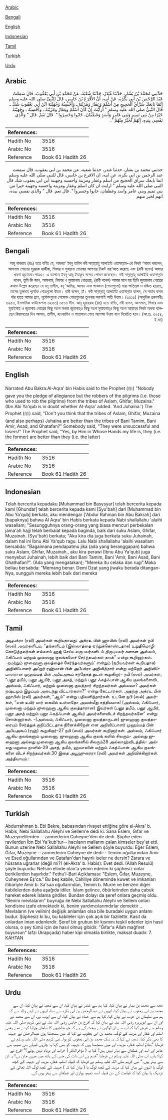 [Arabic](#arabic)

[Bengali](#bengali)

[English](#english)

[Indonesian](#indonesian)

[Tamil](#tamil)

[Turkish](#turkish)

[Urdu](#urdu)

## Arabic


<div dir="rtl" lang="ar" style={{fontSize:'larger',backgroundColor:'#f8f9fa',padding:20}}>
حَدَّثَنِي مُحَمَّدُ بْنُ بَشَّارٍ، حَدَّثَنَا غُنْدَرٌ، حَدَّثَنَا شُعْبَةُ، عَنْ مُحَمَّدِ بْنِ أَبِي يَعْقُوبَ، قَالَ سَمِعْتُ عَبْدَ الرَّحْمَنِ بْنَ أَبِي بَكْرَةَ، عَنْ أَبِيهِ، أَنَّ الأَقْرَعَ بْنَ حَابِسٍ، قَالَ لِلنَّبِيِّ صلى الله عليه وسلم إِنَّمَا بَايَعَكَ سُرَّاقُ الْحَجِيجِ مِنْ أَسْلَمَ وَغِفَارَ وَمُزَيْنَةَ ـ وَأَحْسِبُهُ وَجُهَيْنَةَ ابْنُ أَبِي يَعْقُوبَ شَكَّ ـ قَالَ النَّبِيُّ صلى الله عليه وسلم ‏"‏ أَرَأَيْتَ إِنْ كَانَ أَسْلَمُ وَغِفَارُ وَمُزَيْنَةُ ـ وَأَحْسِبُهُ ـ وَجُهَيْنَةُ خَيْرًا مِنْ بَنِي تَمِيمٍ وَبَنِي عَامِرٍ وَأَسَدٍ وَغَطَفَانَ، خَابُوا وَخَسِرُوا ‏"‏‏.‏ قَالَ نَعَمْ‏.‏ قَالَ ‏"‏ وَالَّذِي نَفْسِي بِيَدِهِ، إِنَّهُمْ لَخَيْرٌ مِنْهُمْ ‏"‏‏.‏
</div>
<div style={{backgroundColor:'#f8f9fa',padding:20, marginBottom: 10}}><table> <thead> <tr> <th>References:</th> <th></th> </tr> </thead> <tbody><tr><td>Hadith No</td><td>3516</td></tr><tr><td>Arabic No</td><td>3516</td></tr><tr><td>Reference</td><td>Book 61 Hadith 26</td></tr></tbody></table></div>


<div dir="rtl" lang="ar" style={{fontSize:'larger',backgroundColor:'#f8f9fa',padding:20}}>
حدثني محمد بن بشار، حدثنا غندر، حدثنا شعبة، عن محمد بن ابي يعقوب، قال سمعت عبد الرحمن بن ابي بكرة، عن ابيه، ان الاقرع بن حابس، قال للنبي صلى الله عليه وسلم انما بايعك سراق الحجيج من اسلم وغفار ومزينة واحسبه وجهينة ابن ابي يعقوب شك قال النبي صلى الله عليه وسلم " ارايت ان كان اسلم وغفار ومزينة واحسبه وجهينة خيرا من بني تميم وبني عامر واسد وغطفان، خابوا وخسروا ". قال نعم. قال " والذي نفسي بيده، انهم لخير منهم
</div>
<div style={{backgroundColor:'#f8f9fa',padding:20, marginBottom: 10}}><table> <thead> <tr> <th>References:</th> <th></th> </tr> </thead> <tbody><tr><td>Hadith No</td><td>3516</td></tr><tr><td>Arabic No</td><td>3516</td></tr><tr><td>Reference</td><td>Book 61 Hadith 26</td></tr></tbody></table></div>

## Bengali


<div dir="rtl" lang="bn" style={{fontSize:'larger',backgroundColor:'#f8f9fa',padding:20}}>
আবূ বাকরাহ (রাঃ) হতে বর্ণিত যে, আকরা‘ ইবনু হাবিস নবী সাল্লাল্লাহু আলাইহি ওয়াসাল্লাম-এর নিকট ‘আরয করলেন, আসলাম গোত্রের সুররাক হাজীজ, গিফার ও মুযায়না গোত্রদ্বয় আপনার নিকট বায়‘আত করেছে এবং (রাবী বলেন) আমার ধারণা জুহায়না গোত্রও। এ ব্যাপারে ইবনু আবূ ইয়াকুব সন্দেহ পোষণ করেছেন। নবী সাল্লাল্লাহু আলাইহি ওয়াসাল্লাম বলেন, তুমি কি জান, আসলাম, গিফার ও মুযায়নাহ গোত্রত্রয়, (রাবী বলেন) আমার মনে হয় তিনি জুহায়নাহ গোত্রের কথাও উল্লেখ করেছেন যে বনূ তামীম, বনূ ‘আমির, আসাদ এবং গাত্ফান (গোত্রগুলো) যারা ক্ষতিগ্রস্ত ও বঞ্চিত হয়েছে, তাদের তুলনায় পূর্বোক্ত গোত্রগুলো উত্তম। রাবী বলেন, হাঁ। নবী সাল্লাল্লাহু আলাইহি ওয়াসাল্লাম বলেন, সে সত্তার কসম যাঁর হাতে আমার প্রাণ, পূর্বোক্তগুলো শেষোক্ত গোত্রগুলোর তুলনায় অবশ্যই অতি উত্তম। (৩৫১৫) (আধুনিক প্রকাশনীঃ ৩২৫৩, ইসলামিক ফাউন্ডেশনঃ ৩২৬৩) ৩৫১৬ মীম. আবূ হুরায়রাহ (রাঃ) হতে বর্ণিত, নবী বলেন, আসলাম, গিফার এবং মুযাইনাহ ও জুহানাহ গোত্রের কিছু অংশ অথবা জুহানাহ্ও কিছু অংশ মুযায়নাহ্ও কিছু অংশ আল্লাহর নিকট অথবা বলেছেন কিয়ামতের দিন আসাদ, তামীম, হাওয়াযিন ও গাতাফান গোত্র অপেক্ষা উত্তম বলে বিবেচিত হবে। (আ.প্র. ৩২৫৪, ই.ফা)
</div>
<div style={{backgroundColor:'#f8f9fa',padding:20, marginBottom: 10}}><table> <thead> <tr> <th>References:</th> <th></th> </tr> </thead> <tbody><tr><td>Hadith No</td><td>3516</td></tr><tr><td>Arabic No</td><td>3516</td></tr><tr><td>Reference</td><td>Book 61 Hadith 26</td></tr></tbody></table></div>

## English


<div dir="ltr" lang="en" style={{fontSize:'larger',backgroundColor:'#f8f9fa',padding:20}}>
Narrated Abu Bakra:Al-Aqra' bin Habis said to the Prophet (ﷺ) "Nobody gave you the pledge of allegiance but the robbers of the pilgrims (i.e. those who used to rob the pilgrims) from the tribes of Aslam, Ghifar, Muzaina." (Ibn Abi Ya'qub is in doubt whether Al-Aqra' added. 'And Juhaina.') The Prophet (ﷺ) said, "Don't you think that the tribes of Aslam, Ghifar, Muzaina (and also perhaps) Juhaina are better than the tribes of Bani Tamim, Bani Amir, Asad, and Ghatafan?" Somebody said, "They were unsuccessful and losers!" The Prophet said, "Yes, by Him in Whose Hands my life is, they (i.e. the former) are better than they (i.e. the latter)
</div>
<div style={{backgroundColor:'#f8f9fa',padding:20, marginBottom: 10}}><table> <thead> <tr> <th>References:</th> <th></th> </tr> </thead> <tbody><tr><td>Hadith No</td><td>3516</td></tr><tr><td>Arabic No</td><td>3516</td></tr><tr><td>Reference</td><td>Book 61 Hadith 26</td></tr></tbody></table></div>

## Indonesian


<div dir="ltr" lang="id" style={{fontSize:'larger',backgroundColor:'#f8f9fa',padding:20}}>
Telah bercerita kepadaku [Muhammad bin Basysyar] telah bercerita kepada kami [Ghundar] telah bercerita kepada kami [Syu'bah] dari [Muhammad bin Abu Ya'qub] berkata, aku mendengar ['Abdur Rahman bin Abu Bakrah] dari [bapaknya] bahwa Al Aqra' bin Habis berkata kepada Nabi shallallahu 'alaihi wasallam; "Sesungguhnya orang-orang yang biasa mencuri perbekalan jama'ah hajji telah berbaiat kepada baginda, baik dari suku Aslam, Ghifar, Muzainah. (Syu'bah) berkata; "Aku kira dia juga berkata suku Juhainah, dalam hal ini Ibnu Abi Ya'qub ragu. Lalu Nabi shallallahu 'alaihi wasallam bersabda: "Bagaimana pendapatmu jika (ada yang beranggapan) bahwa suku Aslam, Ghifar, Muzainah., aku kira perawi (Ibnu Abu Ya'qub) juga menyebut Juhainah, lebih baik dari Bani Tamim, Bani 'Amir, Bani Asad, Bani Ghathafan?". (Ada yang mengatakan); "Mereka itu celaka dan rugi".Maka beliau bersabda: "Memang benar. Demi Dzat yang jiwaku berada ditangan-Nya, sungguh mereka lebih baik dari mereka
</div>
<div style={{backgroundColor:'#f8f9fa',padding:20, marginBottom: 10}}><table> <thead> <tr> <th>References:</th> <th></th> </tr> </thead> <tbody><tr><td>Hadith No</td><td>3516</td></tr><tr><td>Arabic No</td><td>3516</td></tr><tr><td>Reference</td><td>Book 61 Hadith 26</td></tr></tbody></table></div>

## Tamil


<div dir="ltr" lang="ta" style={{fontSize:'larger',backgroundColor:'#f8f9fa',padding:20}}>
அபூபக்ரா (ரலி) அவர்கள் கூறியதாவது: அக்ரஉ பின் ஹாபிஸ் (ரலி) அவர்கள் நபி (ஸல்) அவர்களிடம், “தங்களிடம் (இஸ்லாத்தை ஏற்றுக்கொண்டதாக) உறுதிமொழி கொடுத்தவர்கள் எல்லாம் ஹஜ் செய்ய வருபவர்களிடம் திருடியவர் களான அஸ்லம், ஃகிஃபார் மற்றும் முஸைனா குலங்களைச் சேர்ந்தவர்கள் தான்” என்று கூறினார்கள். -றமற்றும் ஜுஹைனா குலத்தைச் சேர்ந்தவர்களும்' என்றும் (நபியவர்கள் கூறியதாக) அறிவிப்பாளர் அப்துர் ரஹ்மான் பின் அபீபக்ரா அறிவித்தார் என்று மற்றோர் அறிவிப்பாளரான முஹம்மத் பின் அபீயஅகூப் சந்தேகத் துடன் கூறுகிறார்- நபி (ஸல்) அவர்கள், “பனூ தமீம், பனூ ஆமிர், பனூ அசத், மற்றும் பனூ ஃகத்ஃபான் ஆகிய குலங்களைவிட அஸ்லம், ஃகிஃபார், மற்றும் முஸைனா குலத்தார் சிறந்தவர்கள் அல்லவா? அவர்கள் நஷ்டமும் இழப்பும் அடைந்து விட்டார்களா?” என்று கேட்டார்கள். அதற்கு அக்ரஉ பின் ஹாபிஸ் (ரலி) அவர்கள், “ஆம்” என்று பதிலளித்தார்கள். உடனே நபி (ஸல்) அவர்கள், “என் உயிர் யார் கையில் உள்ளதோ அவன்மீது சத்தியமாக! (அஸ்லம், ஃகிஃபார், முஸைனா மற்றும் ஜுஹைனா ஆகிய குலத்தாரான) இவர்கள் (பனூ தமீம், பனூ ஆமிர், பனூ அசத் மற்றும் பனூ ஃகத்ஃபான் ஆகிய) அவர்களைவிடச் சிறந்தவர்களே” என்று சொன்னார்கள். -(அஸ்லம், ஃகிஃபார், முஸைனா குலத்தாருடன்) ஜுஹைனா குலத்தாரையும் சேர்த்துக் குறிப்பிட்டதாக நினைக்கிறேன் என அறிவிப்பாளர் முஹம்மத் பின் அபீயஅகூப் (ரஹ்) கூறுகிறார்-27 நபி (ஸல்) அவர்கள் கூறினார்கள்: அஸ்லம், ஃகிஃபார் ஆகிய குலங்களும் முஸைனா, ஜுஹைனா ஆகிய குலங் களில் சிலரும்- அல்லது ஜுஹைனா அல்லது முஸைனா ஆகிய குலங்களில் சிலரும்28 அல்லாஹ்விடத்தில்- அல்லது மறுமை நாளில்-29 அசத், தமீம், ஹவாஸின் மற்றும் ஃகத்ஃபான் ஆகிய குலங்களை விடச் சிறந்தவர்கள்.30 இதை அபூஹுரைரா (ரலி) அவர்கள் அறிவிக்கிறார்கள். அத்தியாயம் :
</div>
<div style={{backgroundColor:'#f8f9fa',padding:20, marginBottom: 10}}><table> <thead> <tr> <th>References:</th> <th></th> </tr> </thead> <tbody><tr><td>Hadith No</td><td>3516</td></tr><tr><td>Arabic No</td><td>3516</td></tr><tr><td>Reference</td><td>Book 61 Hadith 26</td></tr></tbody></table></div>

## Turkish


<div dir="ltr" lang="tr" style={{fontSize:'larger',backgroundColor:'#f8f9fa',padding:20}}>
Abdurrahman b. Ebi Bekre, babasından rivayet ettiğine göre el-Akra' b. Habis, Nebi Sallallahu Aleyhi ve Sellem'e dedi ki: Sana Eslem, Ğıfar ve Muzeynelilerden --zannederim Cuheyne'den de dedi. Şüphe eden ravilerden İbn Ebi Ya'kub'tur-- hacıların mallarını çalan kimseler bey'at etti. Bunun uzerine Nebi Sallallahu Aleyhi ve Sellem şöyle buyurdu: Eğer Eslem, Ğıfar, Muzeyne --zannederim Cuheyne de dedi-- Temim oğullarından Amir ve Esed oğullarından ve Gatafan'dan hayırlı iseler ne dersin? Zarara ve hüsrana uğrarlar (değil mi?) (el-Akra' b. Habis): Evet dedi. (Allah Resulü) şöyle buyurdu: Nefsim elinde olan'a yemin ederim ki şüphesiz onlar berikilerden hayırlıdır." Fethu'l-Bari Açıklaması: "Eslem, Ğıfar, Muzeyne, Cuheyneve Eş'ca." Bu beş kabile, Cahiliye döneminde kuwet ve imkanları itibariyle Amir b. Sa'saa oğullarından, Temim b. Murre ve benzeri diğer kabilelerden daha aşağıda idiler. İslam geiince, öbürlerinden daha çabuk hareket ederek İslama girdiler. Bundan dolayı da şeref onlara geçmiş oldu. "Benim mevlalarım" buyruğu ile Nebi Sallallahu Aleyhi ve Sellem onları kendisine izafe etmektedir ki, benim yardımcılarımdırlar demektir .. Mevlaların (ve velinin) değişik anlamları olsa bile buradaki uygun anlamı budur. Şüphesiz ki bu, bu kabileler için çok açık bir fazilettir. Kasıt da onlardan iman edenlerdir. Şeref bir grubun bir kısmını teşkil edenler için hasıl olursa, o şey tümü için de hasıl olmuş gibidir. "Ğıfar'a Allah mağfıret buyursun" lafzı (Arapçada) haber kipi olmakla birlikte, maksat duadır. 7. KAHTAN
</div>
<div style={{backgroundColor:'#f8f9fa',padding:20, marginBottom: 10}}><table> <thead> <tr> <th>References:</th> <th></th> </tr> </thead> <tbody><tr><td>Hadith No</td><td>3516</td></tr><tr><td>Arabic No</td><td>3516</td></tr><tr><td>Reference</td><td>Book 61 Hadith 26</td></tr></tbody></table></div>

## Urdu


<div dir="rtl" lang="ur" style={{fontSize:'larger',backgroundColor:'#f8f9fa',padding:20}}>
مجھ سے محمد بن بشار نے بیان کیا، کہا ہم سے غندر نے بیان کیا، ان سے شعبہ نے بیان کیا، ان سے محمد بن ابی یعقوب نے بیان کیا، انہوں نے عبدالرحمٰن بن ابی بکرہ سے سنا، انہوں نے اپنے والد سے کہ ہم سے سلیمان بن حرب نے بیان کیا، کہا ہم سے حماد نے بیان کیا، ان سے ایوب نے، ان سے محمد نے اور ان سے ابوہریرہ رضی اللہ عنہ نے بیان کیا کہ اقرع بن حابس رضی اللہ عنہ نے نبی کریم صلی اللہ علیہ وسلم سے عرض کیا کہ آپ سے ان لوگوں نے بیعت کی ہے کہ جو حاجیوں کا سامان چرایا کرتے تھے یعنی اسلم اور غفار اور مزینہ کے لوگ، محمد بن ابی یعقوب نے کہا کہ میں سمجھتا ہوں عبدالرحمٰن نے جہینہ کا بھی ذکر کیا، شعبہ نے کہا کہ یہ شک محمد بن ابی یعقوب کو ہوا۔ نبی کریم صلی اللہ علیہ وسلم نے فرمایا ”بتلاؤ اسلم، غفار، مزینہ، اور میں سمجھتا ہوں کہ جہینہ کو بھی کہا یہ چاروں قبیلے بنی تمیم، بنی عامر اور اسد اور غطفان سے بہتر نہیں ہیں؟ کیا یہ ( مؤخرالذکر ) خراب اور برباد نہیں ہوئے؟“ اقرع نے کہا: ہاں، آپ صلی اللہ علیہ وسلم نے فرمایا ”قسم ہے اس ذات کی جس کے ہاتھ میں میری جان ہے! یہ ان سے بہتر ہیں۔“ نبی کریم صلی اللہ علیہ وسلم نے فرمایا کہ قبیلہ اسلم، غفار، مزینہ اور جہینہ کے کچھ لوگ یا انہوں نے بیان کیا کہ مزینہ کے کچھ لوگ یا ( بیان کیا کہ ) جہینہ کے کچھ لوگ اللہ تعالیٰ کے نزدیک یا بیان کیا کہ قیامت کے دن قبیلہ اسد، تمیم، ہوازن اور غطفان سے بہتر ہوں گے۔
</div>
<div style={{backgroundColor:'#f8f9fa',padding:20, marginBottom: 10}}><table> <thead> <tr> <th>References:</th> <th></th> </tr> </thead> <tbody><tr><td>Hadith No</td><td>3516</td></tr><tr><td>Arabic No</td><td>3516</td></tr><tr><td>Reference</td><td>Book 61 Hadith 26</td></tr></tbody></table></div>